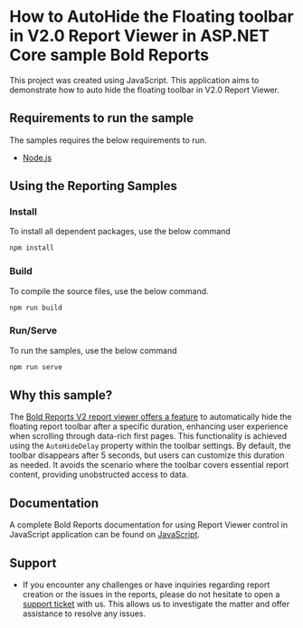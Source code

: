 # How to AutoHide the Floating toolbar in V2.0 Report Viewer in ASP.NET Core sample Bold Reports

This project was created using JavaScript. This application aims to demonstrate how to auto hide the floating toolbar in V2.0 Report Viewer.

## Requirements to run the sample

The samples requires the below requirements to run.

* [Node.js](https://nodejs.org)

## Using the Reporting Samples

### Install

To install all dependent packages, use the below command

```bash
npm install
```

### Build

To compile the source files, use the below command.

```bash
npm run build
```

### Run/Serve

To run the samples, use the below command

```bash
npm run serve
```

## Why this sample?

The [Bold Reports V2 report viewer offers a feature](https://help.boldreports.com/embedded-reporting/javascript-reporting/report-viewer/how-to/migrate-report-viewer-v2/) to automatically hide the floating report toolbar after a specific duration, enhancing user experience when scrolling through data-rich first pages. This functionality is achieved using the `AutoHideDelay` property within the toolbar settings. By default, the toolbar disappears after 5 seconds, but users can customize this duration as needed. It avoids the scenario where the toolbar covers essential report content, providing unobstructed access to data.

## Documentation

A complete Bold Reports documentation for using Report Viewer control in JavaScript application can be found on [JavaScript](https://help.boldreports.com/embedded-reporting/javascript-reporting/report-viewer/display-ssrs-rdl-report-in-javascript-application/).

## Support

* If you encounter any challenges or have inquiries regarding report creation or the issues in the reports, please do not hesitate to open a [support ticket](https://support.boldreports.com/support) with us. This allows us to investigate the matter and offer assistance to resolve any issues.
